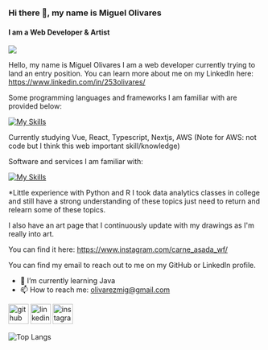 ### Hi there 👋, my name is Miguel Olivares
#### I am a Web Developer & Artist

[![](https://media.licdn.com/dms/image/C4E16AQHytvmQ7pt03g/profile-displaybackgroundimage-shrink_350_1400/0/1606521806794?e=1722470400&v=beta&t=xtaOjIsyI7df0As52s-MwBPXXr6TW_VVjyL9LDn9OsE)](https://www.linkedin.com/in/253olivares/)

Hello, my name is Miguel Olivares I am a web developer currently trying to land an entry position. You can learn more about me on my LinkedIn here: https://www.linkedin.com/in/253olivares/

Some programming languages and frameworks I am familiar with are provided below: 

[![My Skills](https://skillicons.dev/icons?i=html,js,jquery,nodejs,ts,css,sass,react,tailwind,redux,php,mysql,java)](https://skillicons.dev)

Currently studying Vue, React, Typescript, Nextjs, AWS (Note for AWS: not code but I think this web important skill/knowledge) 

Software and services I am familiar with:

[![My Skills](https://skillicons.dev/icons?i=firebase,git,figma,github,ai,ps,postman,vscode)](https://skillicons.dev)

*Little experience with Python and R I took data analytics classes in college and still have a strong understanding of these topics just need to return and relearn some of these topics.

I also have an art page that I continuously update with my drawings as I'm really into art.

You can find it here: https://www.instagram.com/carne_asada_wf/

You can find my email to reach out to me on my GitHub or LinkedIn profile.

- 🌱 I’m currently learning Java
- 📫 How to reach me: olivarezmig@gmail.com 


[<img src='https://cdn.jsdelivr.net/npm/simple-icons@3.0.1/icons/github.svg' alt='github' height='40'>](https://github.com/253olivares)  [<img src='https://cdn.jsdelivr.net/npm/simple-icons@3.0.1/icons/linkedin.svg' alt='linkedin' height='40'>](https://www.linkedin.com/in/https://www.linkedin.com/in/253olivares//)  [<img src='https://cdn.jsdelivr.net/npm/simple-icons@3.0.1/icons/instagram.svg' alt='instagram' height='40'>](https://www.instagram.com/https://www.instagram.com/carne_asada_69//)  

![Top Langs](https://github-readme-stats.vercel.app/api/top-langs/?username=253olivares&layout=compact)
